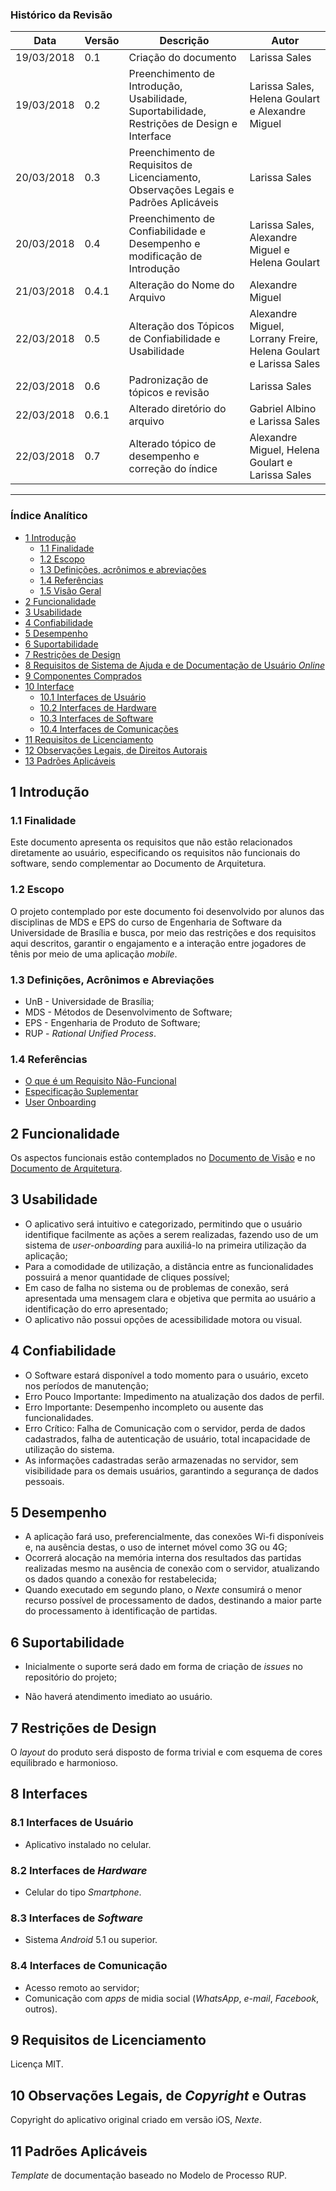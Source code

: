 ### Histórico da Revisão
| Data | Versão | Descrição | Autor |
|---|---|---|---|
| 19/03/2018 | 0.1 | Criação do documento | Larissa Sales |
| 19/03/2018 | 0.2 | Preenchimento de Introdução, Usabilidade, Suportabilidade, Restrições de Design e Interface | Larissa Sales, Helena Goulart e Alexandre Miguel |
| 20/03/2018 | 0.3 | Preenchimento de Requisitos de Licenciamento, Observações Legais e Padrões Aplicáveis | Larissa Sales |
| 20/03/2018 | 0.4 | Preenchimento de Confiabilidade e Desempenho e modificação de Introdução | Larissa Sales, Alexandre Miguel e Helena Goulart |
| 21/03/2018 | 0.4.1 | Alteração do Nome do Arquivo | Alexandre Miguel |
| 22/03/2018 | 0.5 | Alteração dos Tópicos de Confiabilidade e Usabilidade | Alexandre Miguel, Lorrany Freire, Helena Goulart e Larissa Sales |
| 22/03/2018 | 0.6 | Padronização de tópicos e revisão | Larissa Sales |
| 22/03/2018 | 0.6.1 | Alterado diretório do arquivo | Gabriel Albino e Larissa Sales |
| 22/03/2018 | 0.7 | Alterado tópico de desempenho e correção do índice | Alexandre Miguel, Helena Goulart e Larissa Sales |

-------------------------------------------------------------------------------------------------

### Índice Analítico
* [1 Introdução](#1-introdução)
  * [1.1 Finalidade](#11-finalidade)
  * [1.2 Escopo](#12-escopo)
  * [1.3 Definições, acrônimos e abreviações](#13-definições-acrônimos-e-abreviações)
  * [1.4 Referências](#14-referências)
  * [1.5 Visão Geral](#15-visão-geral)
* [2 Funcionalidade](#2-funcionalidade)
* [3 Usabilidade](#3-usabilidade)
* [4 Confiabilidade](#4-confiabilidade)
* [5 Desempenho](#5-desempenho)
* [6 Suportabilidade](#6-suportabilidade)
* [7 Restrições de Design](#7-restrições-de-design)
* [8 Requisitos de Sistema de Ajuda e de Documentação de Usuário _Online_](#8-requisitos-de-sistema-de-ajuda-e-de-documentação-de-usuário-online)
* [9 Componentes Comprados](#9-componentes-comprados)
* [10 Interface](#10-interface)
    * [10.1	Interfaces de Usuário](#101-interfaces-de-usuário)
    * [10.2	Interfaces de Hardware](#102-interfaces-de-hardware)
    * [10.3 Interfaces de Software](#103-interfaces-de-software)
    * [10.4 Interfaces de Comunicações](#104-interfaces-de-comunicações)
* [11	Requisitos de Licenciamento](#110-requisitos-de-licenciamento)
* [12	Observações Legais, de Direitos Autorais](#120-observações-legais-de-direitos-autorais)
* [13	Padrões Aplicáveis](#130-padrões-aplicáveis)

## 1 Introdução

### 1.1 Finalidade

Este documento apresenta os requisitos que não estão relacionados diretamente ao usuário, especificando os requisitos não funcionais do software, sendo complementar ao Documento de Arquitetura.

### 1.2 Escopo

O projeto contemplado por este documento foi desenvolvido por alunos das disciplinas de MDS e EPS do curso de Engenharia de Software da Universidade de Brasília e busca, por meio das restrições e dos requisitos aqui descritos, garantir o engajamento e a interação entre jogadores de tênis por meio de uma aplicação _mobile_.

### 1.3 Definições, Acrônimos e Abreviações   

  - UnB - Universidade de Brasília;
  - MDS - Métodos de Desenvolvimento de Software;
  - EPS - Engenharia de Produto de Software;
  - RUP - _Rational Unified Process_.

### 1.4 Referências
* [O que é um Requisito Não-Funcional](http://www.ateomomento.com.br/o-que-e-um-requisito-nao-funcional/)
* [Especificação Suplementar](http://www.funpar.ufpr.br:8080/rup/webtmpl/templates/req/rup_sspec.htm)
* [User Onboarding](http://useronboarding.com.br/user-onboard/)


## 2 Funcionalidade

Os aspectos funcionais estão contemplados no [Documento de Visão]() e no [Documento de Arquitetura]().

## 3 Usabilidade

 - O aplicativo será intuitivo e categorizado, permitindo que o usuário identifique facilmente as ações a serem realizadas, fazendo uso de um sistema de _user-onboarding_ para auxiliá-lo na primeira utilização da aplicação;
 - Para a comodidade de utilização, a distância entre as funcionalidades possuirá a menor quantidade de cliques possível;
 - Em caso de falha no sistema ou de problemas de conexão, será apresentada uma mensagem clara e objetiva que permita ao usuário a identificação do erro apresentado;
 - O aplicativo não possui opções de acessibilidade motora ou visual.

## 4 Confiabilidade

 - O Software estará disponível a todo momento para o usuário, exceto nos períodos de manutenção;
 - Erro Pouco Importante: Impedimento na atualização dos dados de perfil.
 - Erro Importante: Desempenho incompleto ou ausente das funcionalidades.
 - Erro Crítico: Falha de Comunicação com o servidor, perda de dados cadastrados, falha de autenticação de usuário, total incapacidade de utilização do sistema.
 - As informações cadastradas serão armazenadas no servidor, sem visibilidade para os demais usuários, garantindo a segurança de dados pessoais.


## 5 Desempenho

 - A aplicação fará uso, preferencialmente, das conexões Wi-fi disponíveis e, na ausência destas, o uso de internet móvel como 3G ou 4G;
 - Ocorrerá alocação na memória interna dos resultados das partidas realizadas mesmo na ausência de conexão com o servidor, atualizando os dados quando a conexão for restabelecida;
 - Quando executado em segundo plano, o _Nexte_ consumirá o menor recurso possível de processamento de dados, destinando a maior parte do processamento à identificação de partidas.

## 6 Suportabilidade

- Inicialmente o suporte será dado em forma de criação de _issues_ no repositório do projeto;

- Não haverá atendimento imediato ao usuário.

## 7 Restrições de Design

O _layout_ do produto será disposto de forma trivial e com esquema de cores equilibrado e harmonioso.

## 8  Interfaces            

### 8.1 Interfaces de Usuário  

- Aplicativo instalado no celular.

### 8.2 Interfaces de _Hardware_

- Celular do tipo _Smartphone_.

### 8.3 Interfaces de _Software_  

- Sistema _Android_ 5.1 ou superior.

### 8.4 Interfaces de Comunicação

- Acesso remoto ao servidor;
- Comunicação com _apps_ de midia social (_WhatsApp_, _e-mail_, _Facebook_, outros).

## 9 Requisitos de Licenciamento  

Licença MIT.

## 10 Observações Legais, de _Copyright_ e Outras

Copyright do aplicativo original criado em versão iOS, _Nexte_.

## 11 Padrões Aplicáveis

_Template_ de documentação baseado no Modelo de Processo RUP.
